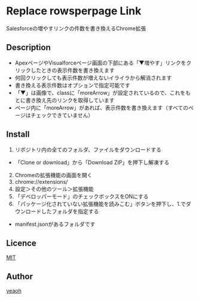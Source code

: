 # Replace rowsperpage Link
Salesforceの増やすリンクの件数を書き換えるChrome拡張


## Description
* ApexページやVisualforceページ画面の下部にある「▼増やす」リンクをクリックしたときの表示件数を書き換えます
* 何回クリックしても表示件数が増えないイライラから解消されます
* 書き換える表示件数はオプションで指定可能です
* 「▼」は画像で、classに「moreArrow」が設定されているので、これをもとに書き換え先のリンクを取得しています
* ページ内に「moreArrow」があれば、表示件数を書き換えます（すべてのページはチェックできていません）


## Install
1. リポジトリ内の全てのフォルダ、ファイルをダウンロードする
 * 「Clone or download」から「Download ZIP」を押下し解凍する
2. Chromeの拡張機能の画面を開く
 1. chrome://extensions/
 2. 設定＞その他のツール＞拡張機能
3. 「デベロッパーモード」のチェックボックスをONにする
4. 「パッケージ化されていない拡張機能を読みこむ」ボタンを押下し、1.でダウンロードしたフォルダを指定する
 * manifest.jsonがあるフォルダです


## Licence
[MIT](https://github.com/yeaoh/Replace_rowsperpage_Link/blob/master/LICENSE)


## Author
[yeaoh](https://github.com/yeaoh)
